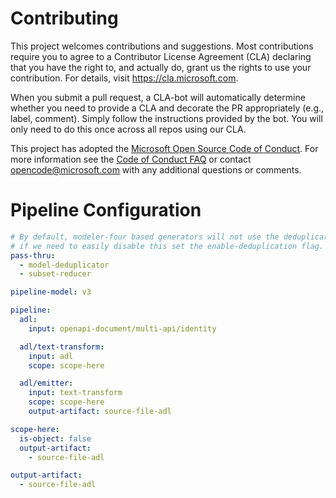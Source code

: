 
# Contributing

This project welcomes contributions and suggestions.  Most contributions require you to agree to a
Contributor License Agreement (CLA) declaring that you have the right to, and actually do, grant us
the rights to use your contribution. For details, visit https://cla.microsoft.com.

When you submit a pull request, a CLA-bot will automatically determine whether you need to provide
a CLA and decorate the PR appropriately (e.g., label, comment). Simply follow the instructions
provided by the bot. You will only need to do this once across all repos using our CLA.

This project has adopted the [Microsoft Open Source Code of Conduct](https://opensource.microsoft.com/codeofconduct/).
For more information see the [Code of Conduct FAQ](https://opensource.microsoft.com/codeofconduct/faq/) or
contact [opencode@microsoft.com](mailto:opencode@microsoft.com) with any additional questions or comments.


# Pipeline Configuration
``` yaml !$(enable-deduplication)
# By default, modeler-four based generators will not use the deduplicator or subset reducer
# if we need to easily disable this set the enable-deduplication flag.
pass-thru:
  - model-deduplicator
  - subset-reducer
```


``` yaml
pipeline-model: v3

pipeline:
  adl:
    input: openapi-document/multi-api/identity

  adl/text-transform:
    input: adl
    scope: scope-here

  adl/emitter:
    input: text-transform
    scope: scope-here
    output-artifact: source-file-adl  

scope-here:
  is-object: false
  output-artifact:
    - source-file-adl

output-artifact:
  - source-file-adl
  
```